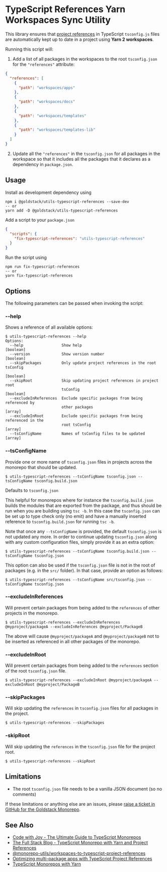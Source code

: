# TypeScript References Yarn Workspaces Sync Utility

This library ensures that [project references](https://www.typescriptlang.org/docs/handbook/project-references.html) in TypeScript `tsconfig.js` files are automatically kept up to date in a project using **Yarn 2 workspaces**.

Running this script will:

1. Add a list of all packages in the workspaces to the root `tsconfig.json` for the `"references"` attribute:

```json
{
  "references": [
    {
      "path": "workspaces/apps"
    },
    {
      "path": "workspaces/docs"
    },
    {
      "path": "workspaces/templates"
    },
    {
      "path": "workspaces/templates-lib"
    }
  ]
}
```

2. Update all the `"references"` in the `tsconfig.json` for all packages in the workspace so that it includes all the packages that it declares as a dependency in `package.json`.

## Usage

Install as development dependency using

```
npm i @goldstack/utils-typescript-references --save-dev
-- or
yarn add -D @goldstack/utils-typescript-references
```

Add a script to your `package.json`

```json
{
  "scripts": {
    "fix-typescript-references": "utils-typescript-references"
  }
}
```

Run the script using

```
npm run fix-typescript-references
-- or
yarn fix-typescript-references
```

## Options

The following parameters can be passed when invoking the script:

### --help

Shows a reference of all available options:

```
$ utils-typescript-references --help
Options:
  --help                 Show help                                     [boolean]
  --version              Show version number                           [boolean]
  --skipPackages         Only update project references in the root tsConfig
                                                                       [boolean]
  --skipRoot             Skip updating project references in project root
                         tsConfig                                      [boolean]
  --excludeInReferences  Exclude specific packages from being referenced by
                         other packages                                  [array]
  --excludeInRoot        Exclude specific packages from being referenced in the
                         root tsConfig                                   [array]
  --tsConfigName         Names of tsConfig files to be updated           [array]
```

### --tsConfigName

Provide one or more name of `tsconfig.json` files in projects across the monorepo that should be updated.

```
$ utils-typescript-references --tsConfigName tsconfig.json --tsConfigName tsconfig.build.json
```

Defaults to `tsconfig.json`

This helpful for monorepos where for instance the `tsconfig.build.json` builds the modules that are exported from the package, and thus should be run when you are building using `tsc -b`. In this case the `tsconfig.json` can be set up to type check only (no emit) and have a manually inserted reference to `tsconfig.build.json` for running `tsc -b`.

Note that once any `--tsConfigName` is provided, the default `tsconfig.json` is not updated any more. In order to continue updating `tsconfig.json` along with any custom configuration files, simply provide it as an extra option:

```
$ utils-typescript-references --tsConfigName tsconfig.build.json --tsConfigName tsconfig.json
```

This option can also be used if the `tsconfig.json` file is not in the root of packages (e.g. in the `src/` folder). In that case, provide an option as follows:

```
$ utils-typescript-references --tsConfigName src/tsconfig.json --tsConfigName tsconfig.json
```

### --excludeInReferences

Will prevent certain packages from being added to the `references` of other projects in the monorepo.

```
$ utils-typescript-references --excludeInReferences @myproject/packageA --excludeInReferences @myproject/PackageB
```

The above will cause `@myproject/packageA` and `@myproject/packageB` not to be inserted as referenced in all other packages of the monorepo.

### --excludeInRoot

Will prevent certain packages from being added to the `references` section of the root `tsconfig.json` file.

```
$ utils-typescript-references --excludeInRoot @myproject/packageA --excludeInRoot @myproject/PackageB
```

### --skipPackages

Will skip updating the `references` in `tsconfig.json` files for all packages in the project.

```
$ utils-typescript-references --skipPackages
```

### -skipRoot

Will skip updating the `references` in the `tsconfig.json` file for the project root.

```
$ utils-typescript-references --skipRoot
```

## Limitations

- The root `tsconfig.json` file needs to be a vanilla JSON document (so no comments)

If these limitations or anything else are an issues, please [raise a ticket in GitHub for the Goldstack Monorepo](https://github.com/goldstack/goldstack/issues).

## See Also

- [Code with Joy - The Ultimate Guide to TypeScript Monorepos](https://maxrohde.com/2021/11/20/the-ultimate-guide-to-typescript-monorepos/)
- [The Full Stack Blog - TypeScript Monorepo with Yarn and Project References](https://maxrohde.com/2021/10/01/typescript-monorepo-with-yarn-and-project-references/)
- [@monorepo-utils/workspaces-to-typescript-project-references](https://github.com/azu/monorepo-utils/tree/master/packages/@monorepo-utils/workspaces-to-typescript-project-references#readme)
- [Optimizing multi-package apps with TypeScript Project References](https://ebaytech.berlin/optimizing-multi-package-apps-with-typescript-project-references-d5c57a3b4440)
- [TypeScript Monorepos with Yarn](https://semaphoreci.com/blog/typescript-monorepos-with-yarn)

